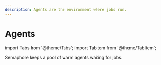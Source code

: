 ```yaml
---
description: Agents are the environment where jobs run.
---
```


# Agents

import Tabs from '@theme/Tabs';
import TabItem from '@theme/TabItem';


Semaphore keeps a pool of warm agents waiting for jobs.
